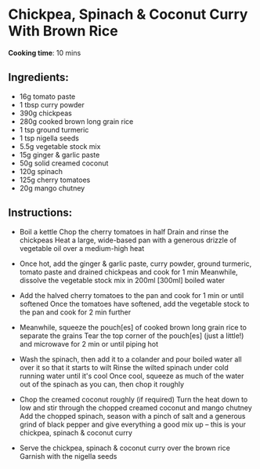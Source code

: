 # Chickpea, Spinach & Coconut Curry With Brown Rice

**Cooking time**: 10 mins

## Ingredients:

- 16g tomato paste
- 1 tbsp curry powder
- 390g chickpeas
- 280g cooked brown long grain rice
- 1 tsp ground turmeric
- 1 tsp nigella seeds
- 5.5g vegetable stock mix
- 15g ginger & garlic paste
- 50g solid creamed coconut
- 120g spinach
- 125g cherry tomatoes
- 20g mango chutney

## Instructions:

- Boil a kettle
  Chop the cherry tomatoes in half
  Drain and rinse the chickpeas
  Heat a large, wide-based pan with a generous drizzle of vegetable oil over a medium-high heat

- Once hot, add the ginger & garlic paste, curry powder, ground turmeric, tomato paste and drained chickpeas and cook for 1 min
  Meanwhile, dissolve the vegetable stock mix in 200ml [300ml] boiled water

- Add the halved cherry tomatoes to the pan and cook for 1 min or until softened
  Once the tomatoes have softened, add the vegetable stock to the pan and cook for 2 min further

- Meanwhile, squeeze the pouch[es] of cooked brown long grain rice to separate the grains
  Tear the top corner of the pouch[es] (just a little!) and microwave for 2 min or until piping hot

- Wash the spinach, then add it to a colander and pour boiled water all over it so that it starts to wilt
  Rinse the wilted spinach under cold running water until it's cool
  Once cool, squeeze as much of the water out of the spinach as you can, then chop it roughly

- Chop the creamed coconut roughly (if required)
  Turn the heat down to low and stir through the chopped creamed coconut and mango chutney
  Add the chopped spinach, season with a pinch of salt and a generous grind of black pepper and give everything a good mix up – this is your chickpea, spinach & coconut curry

- Serve the chickpea, spinach & coconut curry over the brown rice
  Garnish with the nigella seeds
